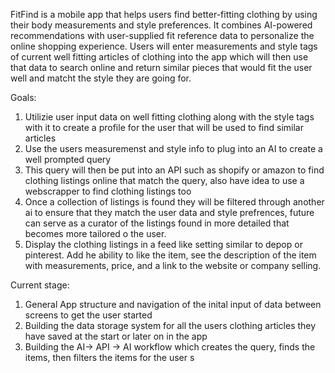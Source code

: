 FitFind is a mobile app that helps users find better-fitting clothing by using their body measurements and style preferences. It combines AI-powered recommendations with user-supplied fit reference data to personalize the online shopping experience. Users will enter measurements and style tags of current well fitting articles of clothing into the app which will then use that data to search online and return similar pieces that would fit the user well and matcht the style they are going for.

Goals:
1. Utilizie user input data on well fitting clothing along with the style tags with it to create a profile for the user that will be used to find similar articles
2. Use the users measuremenst and style info to plug into an AI to create a well prompted query
3. This query will then be put into an API such as shopify or amazon to find clothing listings online that match the query, also have idea to use a webscrapper to find clothing listings too
4. Once a collection of listings is found they will be filtered through another ai to ensure that they match the user data and style prefrences, future can serve as a curator of the listings found in more detailed that becomes more tailored o the user.
5. Display the clothing listings in a feed like setting similar to depop or pinterest. Add he ability to like the item, see the description of the item with measurements, price, and a link to the website or company selling.

Current stage:

1. General App structure and navigation of the inital input of data between screens to get the user started
2. Building the data storage system for all the users clothing articles they have saved at the start or later on in the app
3. Building the AI-> API -> AI workflow which creates the query, finds the items, then filters the items for the user
s
 
